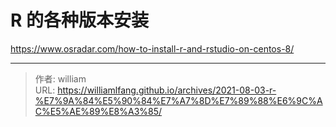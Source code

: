 # R 的各种版本安装


https://www.osradar.com/how-to-install-r-and-rstudio-on-centos-8/



---

> 作者: william  
> URL: https://williamlfang.github.io/archives/2021-08-03-r-%E7%9A%84%E5%90%84%E7%A7%8D%E7%89%88%E6%9C%AC%E5%AE%89%E8%A3%85/  

